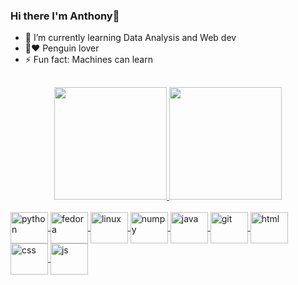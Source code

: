 ### Hi there I'm Anthony👋
- 🌱 I’m currently learning Data Analysis and Web dev
-  🐧❤️ Penguin lover 
- ⚡ Fun fact: Machines can learn
##
<div align="center">
  <a href="https://github.com/Anth0nYM">
  <img height="180em" src="https://github-readme-stats.vercel.app/api?username=Anth0nYM&show_icons=true&theme=dark&include_all_commits=true&count_private=true"/>
  <img height="180em" src="https://github-readme-stats.vercel.app/api/top-langs/?username=Anth0nYM&layout=compact&langs_count=7&theme=dark"/>
</div>
<div style="display: inline_block"><br>
<img align="center" alt="python" height="50" width="60" src="https://cdn.jsdelivr.net/gh/devicons/devicon/icons/python/python-original.svg">
<img align="center" alt="fedora" height="50" width="60" src="https://cdn.jsdelivr.net/gh/devicons/devicon/icons/fedora/fedora-original.svg">
<img align="center" alt="linux" height="50" width="60" src="https://cdn.jsdelivr.net/gh/devicons/devicon/icons/linux/linux-original.svg">
<img align="center" alt="numpy" height="50" width="60" src="https://cdn.jsdelivr.net/gh/devicons/devicon/icons/numpy/numpy-original.svg">
<img align="center" alt="java" height="50" width="60" src="https://cdn.jsdelivr.net/gh/devicons/devicon/icons/java/java-original.svg">
<img align="center" alt="git" height="50" width="60" src="https://cdn.jsdelivr.net/gh/devicons/devicon/icons/git/git-original.svg">
<img align="center" alt="html" height="50" width="60" src="https://cdn.jsdelivr.net/gh/devicons/devicon/icons/html5/html5-original.svg">
<img align="center" alt="css" height="50" width="60" src="https://cdn.jsdelivr.net/gh/devicons/devicon/icons/css3/css3-original.svg">
<img align="center" alt="js" height="50" width="60" src="https://cdn.jsdelivr.net/gh/devicons/devicon/icons/javascript/javascript-original.svg">


  
</div>
